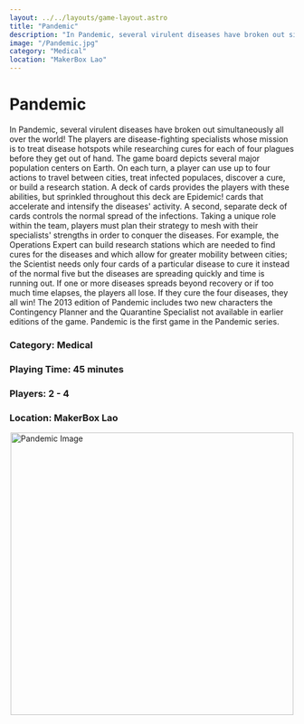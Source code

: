 ```yaml
---
layout: ../../layouts/game-layout.astro
title: "Pandemic"
description: "In Pandemic, several virulent diseases have broken out simultaneously all over the world! The players are disease-fighting specialists whose mission is to treat disease hotspots while researching cures for each of four plagues before they get out of hand."
image: "/Pandemic.jpg"
category: "Medical"
location: "MakerBox Lao"
---
```

# Pandemic

In Pandemic, several virulent diseases have broken out simultaneously all over the world! The players are disease-fighting specialists whose mission is to treat disease hotspots while researching cures for each of four plagues before they get out of hand.  The game board depicts several major population centers on Earth. On each turn, a player can use up to four actions to travel between cities, treat infected populaces, discover a cure, or build a research station. A deck of cards provides the players with these abilities, but sprinkled throughout this deck are Epidemic! cards that accelerate and intensify the diseases' activity. A second, separate deck of cards controls the  normal  spread of the infections.  Taking a unique role within the team, players must plan their strategy to mesh with their specialists' strengths in order to conquer the diseases. For example, the Operations Expert can build research stations which are needed to find cures for the diseases and which allow for greater mobility between cities; the Scientist needs only four cards of a particular disease to cure it instead of the normal five but the diseases are spreading quickly and time is running out. If one or more diseases spreads beyond recovery or if too much time elapses, the players all lose. If they cure the four diseases, they all win!  The 2013 edition of Pandemic includes two new characters the Contingency Planner and the Quarantine Specialist not available in earlier editions of the game.  Pandemic is the first game in the Pandemic series.  

### Category: Medical

### Playing Time: 45 minutes

### Players: 2 - 4

### Location: MakerBox Lao

<img src="/Pandemic.jpg" alt="Pandemic Image" width="500" style="display: block; margin: 0 auto">

